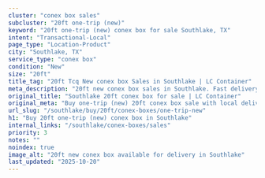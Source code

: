 ```yaml
---
cluster: "conex box sales"
subcluster: "20ft one-trip (new)"
keyword: "20ft one-trip (new) conex box for sale Southlake, TX"
intent: "Transactional-Local"
page_type: "Location-Product"
city: "Southlake, TX"
service_type: "conex box"
condition: "New"
size: "20ft"
title_tag: "20ft Tcq New conex box Sales in Southlake | LC Container"
meta_description: "20ft new conex box sales in Southlake. Fast delivery, competitive pricing. Serving conex boxes area. Quote ID: HXF. Call (214) 524-4168 for your free quote today."
original_title: "Southlake 20ft conex box for sale | LC Container"
original_meta: "Buy one-trip (new) 20ft conex box sale with local delivery in Southlake, TX. LC Container — local Since 2003. Request a fast quote today."
url_slug: "/southlake/buy/20ft/conex-boxes/one-trip-new"
h1: "Buy 20ft one-trip (new) conex box in Southlake"
internal_links: "/southlake/conex-boxes/sales"
priority: 3
notes: ""
noindex: true
image_alt: "20ft new conex box available for delivery in Southlake"
last_updated: "2025-10-20"
---
```


<!-- TODO: Add unique city/inventory copy, images, and internal links here. -->
